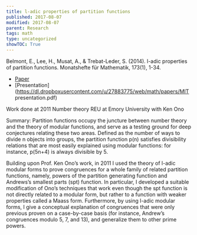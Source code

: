 ```yaml
---
title: l-adic properties of partition functions
published: 2017-08-07
modified: 2017-08-07
parent: Research
tags: math
type: uncategorized
showTOC: True
---
```


Belmont, E., Lee, H., Musat, A., & Trebat-Leder, S. (2014). l-adic properties of partition functions. Monatshefte für Mathematik, 173(1), 1-34. 

* [Paper](http://link.springer.com/article/10.1007/s00605-013-0586-y)
* [Presentation](https://dl.dropboxusercontent.com/u/27883775/web/math/papers/MIT presentation.pdf)

Work done at 2011 Number theory REU at Emory University with Ken Ono

Summary: Partition functions occupy the juncture between number theory and the theory of modular functions, and serve as a testing ground for deep conjectures relating these two areas. Defined as the number of ways to divide n objects into groups, the partition function p(n) satisfies divisibility relations that are most easily explained using modular functions: for instance, p(5n+4) is always divisible by 5.

Building upon Prof. Ken Ono’s work, in 2011 I used the theory of l-adic modular forms to prove congruences for a whole family of related partition functions, namely, powers of the partition generating function and Andrews’s smallest parts (spt) function. In particular, I developed a suitable modification of Ono’s techniques that work even though the spt function is not directly related to a modular form, but rather to a function with weaker properties called a Maass form. Furthermore, by using l-adic modular forms, I give a conceptual explanation of congruences that were only previous proven on a case-by-case basis (for instance, Andrew’s congruences modulo 5, 7, and 13), and generalize them to other prime powers.